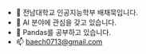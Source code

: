 - 👋 전남대학교 인공지능학부 배채묵입니다.
- 👀 AI 분야에 관심을 갖고 있습니다.
- 🌱 Pandas를 공부하고 있습니다. 
- 📫 baech0713@gmail.com

<!---
BaeChaemuk/BaeChaemuk is a ✨ special ✨ repository because its `README.md` (this file) appears on your GitHub profile.
You can click the Preview link to take a look at your changes.
--->
